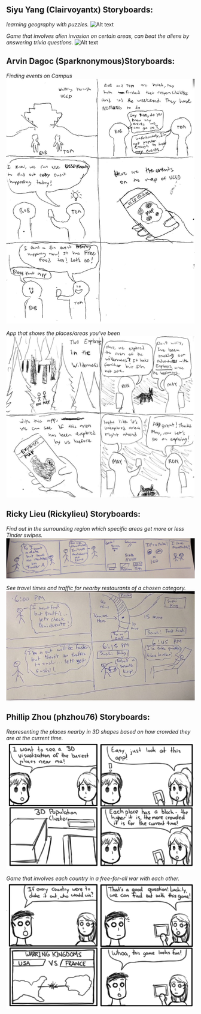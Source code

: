 ## Siyu Yang (Clairvoyantx) Storyboards:
*learning geography with puzzles.*
![Alt text](https://i.imgur.com/nvkj0uE.png "Board1")

*Game that involves alien invasion on certain areas, can beat the aliens by answering trivia questions.*
![Alt text](https://i.imgur.com/e6GGGLr.png "Board1")

## Arvin Dagoc (Sparknonymous)Storyboards:
*Finding events on Campus*
![Events](Images/storyboard%20events%20app.jpg)

*App that shows the places/areas you've been*
![Explore](Images/storyboard%20explore.jpg)

## Ricky Lieu (Rickylieu) Storyboards:
*Find out in the surrounding region which specific areas get more or less Tinder swipes.*
![Tinder](Images/tinder%20storyboard.jpg)

*See travel times and traffic for nearby restaurants of a chosen category.*
![Food Traffic](Images/food%20traffic%20storyboard.jpg)

## Phillip Zhou (phzhou76) Storyboards:
*Representing the places nearby in 3D shapes based on how crowded they are at the current time.*
![3D Population Cluster](Images/COGS%20121%20Storyboard%201.jpg)

*Game that involves each country in a free-for-all war with each other.*
![Warring Kingdoms](Images/COGS%20121%20Storyboard%202.jpg)
